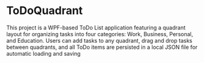 # ToDoQuadrant
This project is a WPF-based ToDo List application featuring a quadrant layout for organizing tasks into four categories: Work, Business, Personal, and Education. Users can add tasks to any quadrant, drag and drop tasks between quadrants, and all ToDo items are persisted in a local JSON file for automatic loading and saving
